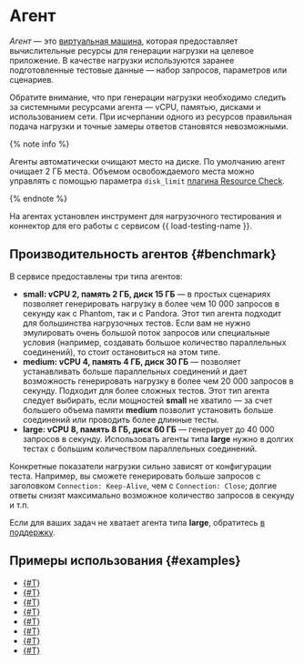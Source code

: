 # Агент

_Агент_ — это [виртуальная машина](../../glossary/vm.md), которая предоставляет вычислительные ресурсы для генерации нагрузки на целевое приложение. В качестве нагрузки используются заранее подготовленные тестовые данные — набор запросов, параметров или сценариев.

Обратите внимание, что при генерации нагрузки необходимо следить за системными ресурсами агента — vCPU, памятью, дисками и использованием сети. При исчерпании одного из ресурсов правильная подача нагрузки и точные замеры ответов становятся невозможными. 

{% note info %}

Агенты автоматически очищают место на диске. По умолчанию агент очищает 2 ГБ места. Объемом освобождаемого места можно управлять с помощью параметра `disk_limit` [плагина Resource Check](resource-check.md).

{% endnote %}

На агентах установлен инструмент для нагрузочного тестирования и коннектор для его работы с сервисом {{ load-testing-name }}.

## Производительность агентов {#benchmark}

В сервисе предоставлены три типа агентов:

* **small: vCPU 2, память 2 ГБ, диск 15 ГБ** — в простых сценариях позволяет генерировать нагрузку в более чем 10 000 запросов в секунду как с Phantom, так и с Pandora. Этот тип агента подходит для большинства нагрузочных тестов. Если вам не нужно эмулировать очень большой поток запросов или специальные условия (например, создавать большое количество параллельных соединений), то стоит остановиться на этом типе.
* **medium: vCPU 4, память 4 ГБ, диск 30 ГБ** — позволяет устанавливать больше параллельных соединений и дает возможность генерировать нагрузку в более чем 20 000 запросов в секунду. Подходит для более сложных тестов. Этот тип агента следует выбирать, если мощностей **small** не хватило — за счет большего объема памяти **medium** позволит установить больше соединений или проводить более длинные тесты. 
* **large: vCPU 8, память 8 ГБ, диск 60 ГБ** — генерирует до 40 000 запросов в секунду. Использовать агенты типа **large** нужно в долгих тестах с большим количеством параллельных соединений.

Конкретные показатели нагрузки сильно зависят от конфигурации теста. Например, вы сможете генерировать больше запросов с заголовком `Connection: Keep-Alive`, чем с `Connection: Close`; долгие ответы снизят максимально возможное количество запросов в секунду и т.п.

Если для ваших задач не хватает агента типа **large**, обратитесь [в поддержку](../../support/overview.md).


## Примеры использования {#examples}

* [{#T}](../tutorials/loadtesting-grpc.md)
* [{#T}](../tutorials/loadtesting-https-phantom.md)
* [{#T}](../tutorials/loadtesting-https-pandora.md)
* [{#T}](../tutorials/loadtesting-http-scenario-pandora.md)
* [{#T}](../tutorials/loadtesting-jmeter.md)
* [{#T}](../tutorials/loadtesting-multiply.md)
* [{#T}](../tutorials/loadtesting-external-agent.md)
* [{#T}](../tutorials/loadtesting-results-compare.md)